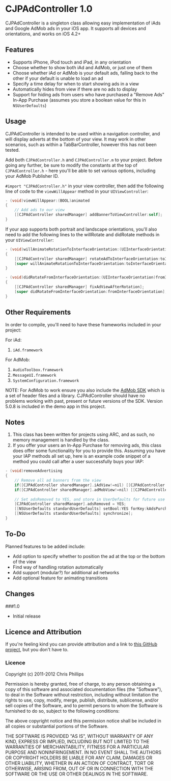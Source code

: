 # CJPAdController 1.0

CJPAdController is a singleton class allowing easy implementation of iAds and Google AdMob ads in your iOS app. It supports all devices and orientations, and works on iOS 4.2+

## Features
* Supports iPhone, iPod touch and iPad, in any orientation
* Choose whether to show both iAd and AdMob, or just one of them
* Choose whether iAd or AdMob is your default ads, falling back to the other if your default is unable to load an ad
* Specify a time delay for when to start showing ads in a view
* Automatically hides from view if there are no ads to display
* Support for hiding ads from users who have purchased a "Remove Ads" In-App Purchase (assumes you store a boolean value for this in `NSUserDefaults`)

## Usage

CJPAdController is intended to be used within a navigation controller, and will display adverts at the bottom of your view. It may work in other scenarios, such as within a TabBarController, however this has not been tested.

Add both `CJPAdController.h` and `CJPAdController.m` to your project. Before going any further, be sure to modify the constants at the top of `CJPAdController.h` - here you'll be able to set various options, including your AdMob Publisher ID. 

`#import "CJPAdController.h"` in your view controller, then add the following line of code to the `viewWillAppear` method in your `UIViewController`:

```objective-c
- (void)viewWillAppear:(BOOL)animated
{
    // Add ads to our view
    [[CJPAdController sharedManager] addBannerToViewController:self];
}
```

If your app supports both portrait and landscape orientations, you'll also need to add the following lines to the  willRotate and didRotate methods in your `UIViewController`:

```objective-c
- (void)willAnimateRotationToInterfaceOrientation:(UIInterfaceOrientation)toInterfaceOrientation duration:(NSTimeInterval)duration
{
    [[CJPAdController sharedManager] rotateAdToInterfaceOrientation:toInterfaceOrientation];
    [super willAnimateRotationToInterfaceOrientation:toInterfaceOrientation duration:duration];
}

- (void)didRotateFromInterfaceOrientation:(UIInterfaceOrientation)fromInterfaceOrientation
{
    [[CJPAdController sharedManager] fixAdViewAfterRotation];
    [super didRotateFromInterfaceOrientation:fromInterfaceOrientation];
}
```

## Other Requirements
In order to compile, you'll need to have these frameworks included in your project:

For iAd:

  1. `iAd.framework`
  
For AdMob:

  1. `AudioToolbox.framework`
  2. `MessageUI.framework`
  3. `SystemConfiguration.framework`
  
NOTE: For AdMob to work ensure you also include the [AdMob SDK](https://developers.google.com/mobile-ads-sdk/download#downloadios) which is a set of header files and a library. CJPAdController should have no problems working with past, present or future versions of the SDK. Version 5.0.8 is included in the demo app in this project.


## Notes
  1. This class has been written for projects using ARC, and as such, no memory management is handled by the class.
  2. If you offer your users an In-App Purchase for removing ads, this class does offer some functionality for you to provide this. Assuming you have your IAP methods all set up, here is an example code snippet of a method you could call after a user successfully buys your IAP:

```objective-c
- (void)removeAdvertising
{
    // Remove all ad banners from the view
	if([CJPAdController sharedManager].iAdView!=nil) [[CJPAdController sharedManager] removeBanner:@"iAd" permanently:YES];
    if([CJPAdController sharedManager].adMobView!=nil) [[CJPAdController sharedManager] removeBanner:@"AdMob" permanently:YES];
    
    // Set adsRemoved to YES, and store in UserDefaults for future use
    [CJPAdController sharedManager].adsRemoved = YES;
    [[NSUserDefaults standardUserDefaults] setBool:YES forKey:kAdsPurchasedKey];
    [[NSUserDefaults standardUserDefaults] synchronize];
}
```

## To-Do
Planned features to be added include:

* Add option to specify whether to position the ad at the top or the bottom of the view
* Find way of handling rotation automatically
* Add support (modular?) for additional ad networks
* Add optional feature for animating transitions


## Changes
###1.0
* Initial release


## Licence and Attribution
If you're feeling kind you can provide attribution and a link to [this GitHub project](https://github.com/chrisjp/CJPAdController), but you don't have to.

### Licence
Copyright (c) 2011-2012 Chris Phillips

Permission is hereby granted, free of charge, to any person obtaining a copy
of this software and associated documentation files (the "Software"), to deal
in the Software without restriction, including without limitation the rights
to use, copy, modify, merge, publish, distribute, sublicense, and/or sell
copies of the Software, and to permit persons to whom the Software is
furnished to do so, subject to the following conditions:

The above copyright notice and this permission notice shall be included
in all copies or substantial portions of the Software.

THE SOFTWARE IS PROVIDED "AS IS", WITHOUT WARRANTY OF ANY KIND, EXPRESS OR
IMPLIED, INCLUDING BUT NOT LIMITED TO THE WARRANTIES OF MERCHANTABILITY,
FITNESS FOR A PARTICULAR PURPOSE AND NONINFRINGEMENT. IN NO EVENT SHALL THE
AUTHORS OR COPYRIGHT HOLDERS BE LIABLE FOR ANY CLAIM, DAMAGES OR OTHER
LIABILITY, WHETHER IN AN ACTION OF CONTRACT, TORT OR OTHERWISE, ARISING FROM,
OUT OF OR IN CONNECTION WITH THE SOFTWARE OR THE USE OR OTHER DEALINGS IN
THE SOFTWARE.
